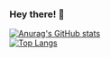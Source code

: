 ### Hey there! 👋

[![Anurag's GitHub stats](https://github-readme-stats.vercel.app/api?username=manas-nagelia&show_icons=true&count_private=true&theme=nightowl)](https://github.com/anuraghazra/github-readme-stats)
<br />
[![Top Langs](https://github-readme-stats.vercel.app/api/top-langs/?username=manas-nagelia&langs_count=8&show_icons=true&count_private=true&theme=nightowl)](https://github.com/anuraghazra/github-readme-stats)
